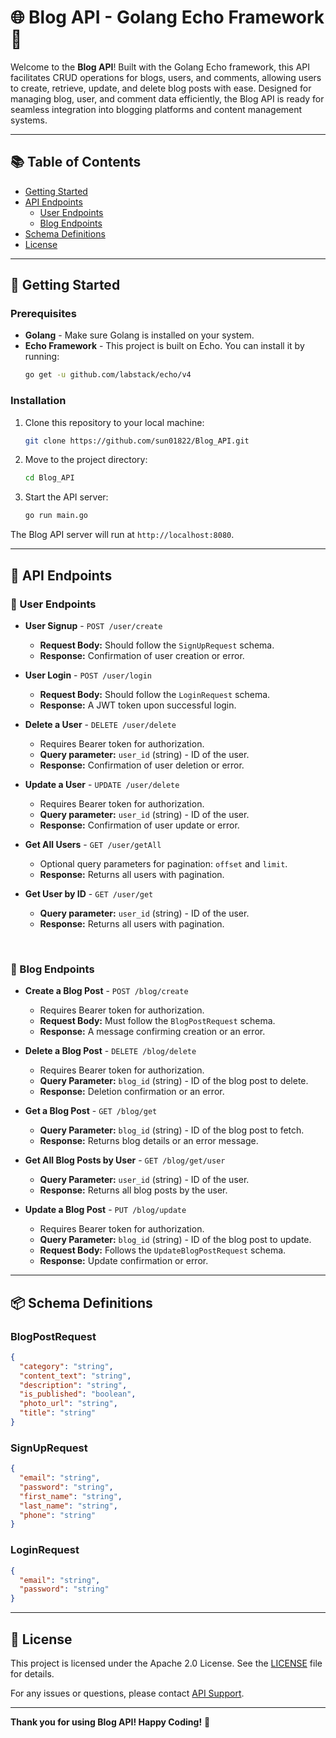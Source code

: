 
# 🌐 Blog API - Golang Echo Framework 📖

Welcome to the **Blog API**! Built with the Golang Echo framework, this API facilitates CRUD operations for blogs, users, and comments, allowing users to create, retrieve, update, and delete blog posts with ease. Designed for managing blog, user, and comment data efficiently, the Blog API is ready for seamless integration into blogging platforms and content management systems.


---

## 📚 Table of Contents

- [Getting Started](#-getting-started)
- [API Endpoints](#-api-endpoints)
  - [User Endpoints](#-user-endpoints)
  - [Blog Endpoints](#-blog-endpoints)
- [Schema Definitions](#-schema-definitions)
- [License](#-license)

---

## 🚀 Getting Started

### Prerequisites

- **Golang** - Make sure Golang is installed on your system.
- **Echo Framework** - This project is built on Echo. You can install it by running:
  ```bash
  go get -u github.com/labstack/echo/v4
  ```

### Installation

1. Clone this repository to your local machine:
   ```bash
   git clone https://github.com/sun01822/Blog_API.git
   ```
2. Move to the project directory:
   ```bash
   cd Blog_API
   ```
3. Start the API server:
   ```bash
   go run main.go
   ```

The Blog API server will run at `http://localhost:8080`.

---

## 📖 API Endpoints

### 🔹 User Endpoints

- **User Signup** - `POST /user/create`
  - **Request Body:** Should follow the `SignUpRequest` schema.
  - **Response:** Confirmation of user creation or error.

- **User Login** - `POST /user/login`
  - **Request Body:** Should follow the `LoginRequest` schema.
  - **Response:** A JWT token upon successful login.

- **Delete a User** - `DELETE /user/delete`
  - Requires Bearer token for authorization.
  - **Query parameter:** `user_id` (string) - ID of the user.
  - **Response:** Confirmation of user deletion or error.

- **Update a User** - `UPDATE /user/delete`
  - Requires Bearer token for authorization.
   - **Query parameter:** `user_id` (string) - ID of the user.
  - **Response:** Confirmation of user update or error.

- **Get All Users** - `GET /user/getAll`
  - Optional query parameters for pagination: `offset` and `limit`.
  - **Response:** Returns all users with pagination.

- **Get User by ID** - `GET /user/get`
  - **Query parameter:** `user_id` (string) - ID of the user.
  - **Response:** Returns all users with pagination.

<br/>

### 🔹 Blog Endpoints

- **Create a Blog Post** - `POST /blog/create`
  - Requires Bearer token for authorization.
  - **Request Body:** Must follow the `BlogPostRequest` schema.
  - **Response:** A message confirming creation or an error.

- **Delete a Blog Post** - `DELETE /blog/delete`
  - Requires Bearer token for authorization.
  - **Query Parameter:** `blog_id` (string) - ID of the blog post to delete.
  - **Response:** Deletion confirmation or an error.

- **Get a Blog Post** - `GET /blog/get`
  - **Query Parameter:** `blog_id` (string) - ID of the blog post to fetch.
  - **Response:** Returns blog details or an error message.

- **Get All Blog Posts by User** - `GET /blog/get/user`
  - **Query Parameter:** `user_id` (string) - ID of the user.
  - **Response:** Returns all blog posts by the user.

- **Update a Blog Post** - `PUT /blog/update`
  - Requires Bearer token for authorization.
  - **Query Parameter:** `blog_id` (string) - ID of the blog post to update.
  - **Request Body:** Follows the `UpdateBlogPostRequest` schema.
  - **Response:** Update confirmation or error.


---

## 📦 Schema Definitions

### BlogPostRequest
```json
{
  "category": "string",
  "content_text": "string",
  "description": "string",
  "is_published": "boolean",
  "photo_url": "string",
  "title": "string"
}
```

### SignUpRequest
```json
{
  "email": "string",
  "password": "string",
  "first_name": "string",
  "last_name": "string",
  "phone": "string"
}
```

### LoginRequest
```json
{
  "email": "string",
  "password": "string"
}
```


---

## 📝 License

This project is licensed under the Apache 2.0 License. See the [LICENSE](http://www.apache.org/licenses/LICENSE-2.0.html) file for details.

For any issues or questions, please contact [API Support](mailto:support@swagger.io).

---

**Thank you for using Blog API! Happy Coding!** 🎉
